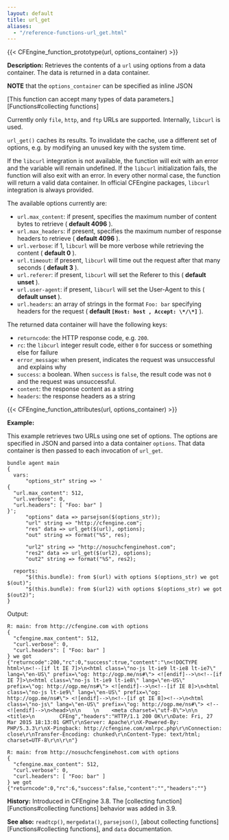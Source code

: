 ```yaml
---
layout: default
title: url_get
aliases:
  - "/reference-functions-url_get.html"
---
```


{{< CFEngine_function_prototype(url, options_container) >}}

**Description:** Retrieves the contents of a `url` using options from
a data container. The data is returned in a
data container.

**NOTE** that the `options_container` can be specified as inline JSON

[This function can accept many types of data parameters.][Functions#collecting functions]

Currently only `file`, `http`, and `ftp` URLs are supported.
Internally, `libcurl` is used.

`url_get()` caches its results. To invalidate the cache, use a
different set of options, e.g. by modifying an unused key with the
system time.

If the `libcurl` integration is not available, the function will exit
with an error and the variable will remain undefined. If the `libcurl`
initialization fails, the function will also exit with an error. In
every other normal case, the function will return a valid data
container. In official CFEngine packages, `libcurl` integration is
always provided.

The available options currently are:

- `url.max_content`: if present, specifies the maximum number of content bytes to retrieve ( **default 4096** ).
- `url.max_headers`: if present, specifies the maximum number of response headers to retrieve ( **default 4096** ).
- `url.verbose`: if 1, `libcurl` will be more verbose while retrieving the content ( **default 0** ).
- `url.timeout`: if present, `libcurl` will time out the request after that many seconds ( **default 3** ).
- `url.referer`: if present, `libcurl` will set the Referer to this ( **default unset** ).
- `url.user-agent`: if present, `libcurl` will set the User-Agent to this ( **default unset** ).
- `url.headers`: an array of strings in the format `Foo: bar` specifying headers for the request ( **default `[Host: host , Accept: \*/\*]`** ).

The returned data container will have the following keys:

- `returncode`: the HTTP response code, e.g. `200`.
- `rc`: the `libcurl` integer result code, either `0` for success or something else for failure
- `error_message`: when present, indicates the request was unsuccessful and explains why
- `success`: a boolean. When `success` is `false`, the result code was not `0` and the request was unsuccessful.
- `content`: the response content as a string
- `headers`: the response headers as a string

{{< CFEngine_function_attributes(url, options_container) >}}

**Example:**

This example retrieves two URLs using one set of options. The options
are specified in JSON and parsed into a data container `options`. That
data container is then passed to each invocation of `url_get`.

```
bundle agent main
{
  vars:
      "options_str" string => '
{
  "url.max_content": 512,
  "url.verbose": 0,
  "url.headers": [ "Foo: bar" ]
}';
      "options" data => parsejson($(options_str));
      "url" string => "http://cfengine.com";
      "res" data => url_get($(url), options);
      "out" string => format("%S", res);

      "url2" string => "http://nosuchcfenginehost.com";
      "res2" data => url_get($(url2), options);
      "out2" string => format("%S", res2);

  reports:
      "$(this.bundle): from $(url) with options $(options_str) we got $(out)";
      "$(this.bundle): from $(url2) with options $(options_str) we got $(out2)";
}
```

Output:

```
R: main: from http://cfengine.com with options
{
  "cfengine.max_content": 512,
  "curl.verbose": 0,
  "curl.headers": [ "Foo: bar" ]
} we got {"returncode":200,"rc":0,"success":true,"content":"\n<!DOCTYPE html>\n<!--[if lt IE 7]>\n<html class=\"no-js lt-ie9 lt-ie8 lt-ie7\" lang=\"en-US\" prefix=\"og: http://ogp.me/ns#\"> <![endif]-->\n<!--[if IE 7]>\n<html class=\"no-js lt-ie9 lt-ie8\" lang=\"en-US\" prefix=\"og: http://ogp.me/ns#\"> <![endif]-->\n<!--[if IE 8]>\n<html class=\"no-js lt-ie9\" lang=\"en-US\" prefix=\"og: http://ogp.me/ns#\"> <![endif]-->\n<!--[if gt IE 8]><!-->\n<html class=\"no-js\" lang=\"en-US\" prefix=\"og: http://ogp.me/ns#\"> <!--<![endif]-->\n<head>\n\n    \n    <meta charset=\"utf-8\">\n\n    <title>\n        CFEng","headers":"HTTP/1.1 200 OK\r\nDate: Fri, 27 Mar 2015 18:13:01 GMT\r\nServer: Apache\r\nX-Powered-By: PHP/5.3.3\r\nX-Pingback: http://cfengine.com/xmlrpc.php\r\nConnection: close\r\nTransfer-Encoding: chunked\r\nContent-Type: text/html; charset=UTF-8\r\n\r\n"}

R: main: from http://nosuchcfenginehost.com with options
{
  "cfengine.max_content": 512,
  "curl.verbose": 0,
  "curl.headers": [ "Foo: bar" ]
} we got {"returncode":0,"rc":6,"success":false,"content":"","headers":""}
```

**History:** Introduced in CFEngine 3.8. The [collecting function][Functions#collecting functions] behavior was added in 3.9.

**See also:** `readtcp()`, `mergedata()`, `parsejson()`, [about collecting functions][Functions#collecting functions], and `data` documentation.
